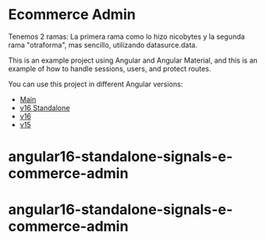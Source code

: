# Ecommerce Admin
Tenemos 2 ramas: La primera rama como lo hizo nicobytes y la segunda rama "otraforma", mas sencillo, utilizando datasurce.data.

This is an example project using Angular and Angular Material, and this is an example of how to handle sessions, users, and protect routes.

You can use this project in different Angular versions:

- [Main](https://github.com/nicobytes/ecommerce-admin)
- [v16 Standalone](https://github.com/nicobytes/ecommerce-admin/tree/v16-standalone)
- [v16](https://github.com/nicobytes/ecommerce-admin/tree/v16)
- [v15](https://github.com/nicobytes/ecommerce-admin/tree/v15)

# angular16-standalone-signals-e-commerce-admin
# angular16-standalone-signals-e-commerce-admin
